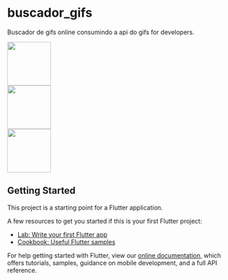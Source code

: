 # buscador_gifs

Buscador de gifs online consumindo a api do  gifs for developers.

<img src="buscador_gifs/images_README/Primeira.png" width="100" height="100">

<br/>

<img src="buscador_gifs/images_README/Segunda.png" width="100" height="100">

<br/>

<img src="buscador_gifs/images_README/Terceira.png" width="100" height="100">

<br/>




## Getting Started

This project is a starting point for a Flutter application.

A few resources to get you started if this is your first Flutter project:

- [Lab: Write your first Flutter app](https://flutter.dev/docs/get-started/codelab)
- [Cookbook: Useful Flutter samples](https://flutter.dev/docs/cookbook)

For help getting started with Flutter, view our
[online documentation](https://flutter.dev/docs), which offers tutorials,
samples, guidance on mobile development, and a full API reference.
